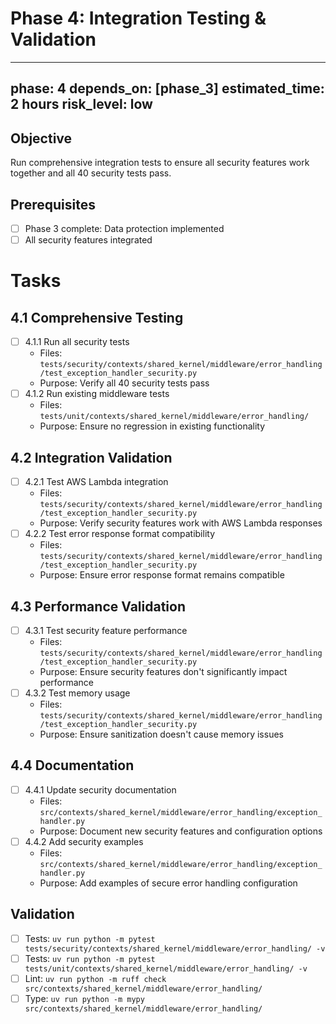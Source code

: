 # Phase 4: Integration Testing & Validation

---
phase: 4
depends_on: [phase_3]
estimated_time: 2 hours
risk_level: low
---

## Objective
Run comprehensive integration tests to ensure all security features work together and all 40 security tests pass.

## Prerequisites
- [ ] Phase 3 complete: Data protection implemented
- [ ] All security features integrated

# Tasks

## 4.1 Comprehensive Testing
- [ ] 4.1.1 Run all security tests
  - Files: `tests/security/contexts/shared_kernel/middleware/error_handling/test_exception_handler_security.py`
  - Purpose: Verify all 40 security tests pass
- [ ] 4.1.2 Run existing middleware tests
  - Files: `tests/unit/contexts/shared_kernel/middleware/error_handling/`
  - Purpose: Ensure no regression in existing functionality

## 4.2 Integration Validation
- [ ] 4.2.1 Test AWS Lambda integration
  - Files: `tests/security/contexts/shared_kernel/middleware/error_handling/test_exception_handler_security.py`
  - Purpose: Verify security features work with AWS Lambda responses
- [ ] 4.2.2 Test error response format compatibility
  - Files: `tests/security/contexts/shared_kernel/middleware/error_handling/test_exception_handler_security.py`
  - Purpose: Ensure error response format remains compatible

## 4.3 Performance Validation
- [ ] 4.3.1 Test security feature performance
  - Files: `tests/security/contexts/shared_kernel/middleware/error_handling/test_exception_handler_security.py`
  - Purpose: Ensure security features don't significantly impact performance
- [ ] 4.3.2 Test memory usage
  - Files: `tests/security/contexts/shared_kernel/middleware/error_handling/test_exception_handler_security.py`
  - Purpose: Ensure sanitization doesn't cause memory issues

## 4.4 Documentation
- [ ] 4.4.1 Update security documentation
  - Files: `src/contexts/shared_kernel/middleware/error_handling/exception_handler.py`
  - Purpose: Document new security features and configuration options
- [ ] 4.4.2 Add security examples
  - Files: `src/contexts/shared_kernel/middleware/error_handling/exception_handler.py`
  - Purpose: Add examples of secure error handling configuration

## Validation
- [ ] Tests: `uv run python -m pytest tests/security/contexts/shared_kernel/middleware/error_handling/ -v`
- [ ] Tests: `uv run python -m pytest tests/unit/contexts/shared_kernel/middleware/error_handling/ -v`
- [ ] Lint: `uv run python -m ruff check src/contexts/shared_kernel/middleware/error_handling/`
- [ ] Type: `uv run python -m mypy src/contexts/shared_kernel/middleware/error_handling/`
